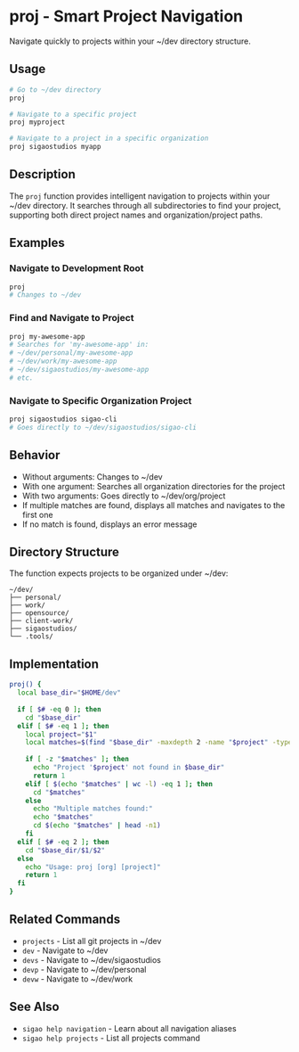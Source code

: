 # proj - Smart Project Navigation

Navigate quickly to projects within your ~/dev directory structure.

## Usage

```bash
# Go to ~/dev directory
proj

# Navigate to a specific project
proj myproject

# Navigate to a project in a specific organization
proj sigaostudios myapp
```

## Description

The `proj` function provides intelligent navigation to projects within your ~/dev directory. It searches through all subdirectories to find your project, supporting both direct project names and organization/project paths.

## Examples

### Navigate to Development Root
```bash
proj
# Changes to ~/dev
```

### Find and Navigate to Project
```bash
proj my-awesome-app
# Searches for 'my-awesome-app' in:
# ~/dev/personal/my-awesome-app
# ~/dev/work/my-awesome-app
# ~/dev/sigaostudios/my-awesome-app
# etc.
```

### Navigate to Specific Organization Project
```bash
proj sigaostudios sigao-cli
# Goes directly to ~/dev/sigaostudios/sigao-cli
```

## Behavior

- Without arguments: Changes to ~/dev
- With one argument: Searches all organization directories for the project
- With two arguments: Goes directly to ~/dev/org/project
- If multiple matches are found, displays all matches and navigates to the first one
- If no match is found, displays an error message

## Directory Structure

The function expects projects to be organized under ~/dev:
```
~/dev/
├── personal/
├── work/
├── opensource/
├── client-work/
├── sigaostudios/
└── .tools/
```

## Implementation

```bash
proj() {
  local base_dir="$HOME/dev"
  
  if [ $# -eq 0 ]; then
    cd "$base_dir"
  elif [ $# -eq 1 ]; then
    local project="$1"
    local matches=$(find "$base_dir" -maxdepth 2 -name "$project" -type d 2>/dev/null | grep -v "/.git")
    
    if [ -z "$matches" ]; then
      echo "Project '$project' not found in $base_dir"
      return 1
    elif [ $(echo "$matches" | wc -l) -eq 1 ]; then
      cd "$matches"
    else
      echo "Multiple matches found:"
      echo "$matches"
      cd $(echo "$matches" | head -n1)
    fi
  elif [ $# -eq 2 ]; then
    cd "$base_dir/$1/$2"
  else
    echo "Usage: proj [org] [project]"
    return 1
  fi
}
```

## Related Commands

- `projects` - List all git projects in ~/dev
- `dev` - Navigate to ~/dev
- `devs` - Navigate to ~/dev/sigaostudios
- `devp` - Navigate to ~/dev/personal
- `devw` - Navigate to ~/dev/work

## See Also

- `sigao help navigation` - Learn about all navigation aliases
- `sigao help projects` - List all projects command